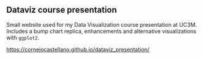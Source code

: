 ## Dataviz course presentation

Small website used for my Data Visualization course presentation at UC3M. Includes a bump chart replica, enhancements and alternative visualizations with `ggplot2`.

https://cornejocastellano.github.io/dataviz_presentation/
